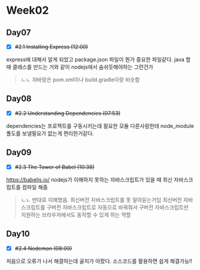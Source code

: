 # Week02

## Day07
- [x] ~~#2.1 Installing Express (12:00)~~

express에 대해서 알게 되었고 
package.json 파일이 뭔가 중요한 파일같다.
java 할때 클래스를 만드는 거와 같이 nodejs에서 숨쉬듯해야하는 그런건가
> ㄴㄴ 자바랑은 pom.xml이나 build.gradle이랑 비슷함

## Day08
- [x] ~~#2.2 Understanding Dependencies (07:53)~~

dependencies는 프로젝트를 구동시키는데 필요한 모듈
다른사람한테 node_module폴도를 보낼필요가 없는게 편리한거같다.

## Day09
- [x] ~~#2.3 The Tower of Babel (10:38)~~

https://babeljs.io/ nodejs가 이해하지 못하는 자바스크립트가 있을 때 최신 자바스크립트를 컴파일 해줌 

> ㄴㄴ 반대로 이해했음. 최신버전 자바스크립트를 못 알아듣는거임
> 최신버전 자바스크립트를 구버전 자바스크립트로 자동으로 바꿔줘서 구버전 자바스크립트만 지원하는 브라우저에서도 동작할 수 있게 하는 역할


## Day10
- [x] ~~#2.4 Nodemon (08:00)~~

처음으로 오류가 나서 해결하는데 골치가 아팠다.
소스코드를 활용하면 쉽게 해결가능!!





